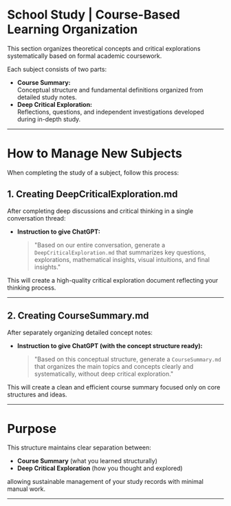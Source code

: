 # School Study | Course-Based Learning Organization

This section organizes theoretical concepts and critical explorations systematically based on formal academic coursework.

Each subject consists of two parts:
- **Course Summary:**  
  Conceptual structure and fundamental definitions organized from detailed study notes.
- **Deep Critical Exploration:**  
  Reflections, questions, and independent investigations developed during in-depth study.

---

# How to Manage New Subjects

When completing the study of a subject, follow this process:

## 1. Creating DeepCriticalExploration.md

After completing deep discussions and critical thinking in a single conversation thread:

- **Instruction to give ChatGPT:**  
  > "Based on our entire conversation, generate a `DeepCriticalExploration.md` that summarizes key questions, explorations, mathematical insights, visual intuitions, and final insights."

This will create a high-quality critical exploration document reflecting your thinking process.

---

## 2. Creating CourseSummary.md

After separately organizing detailed concept notes:

- **Instruction to give ChatGPT (with the concept structure ready):**  
  > "Based on this conceptual structure, generate a `CourseSummary.md` that organizes the main topics and concepts clearly and systematically, without deep critical exploration."

This will create a clean and efficient course summary focused only on core structures and ideas.

---

# Purpose

This structure maintains clear separation between:

- **Course Summary** (what you learned structurally)  
- **Deep Critical Exploration** (how you thought and explored)

allowing sustainable management of your study records with minimal manual work.

---
